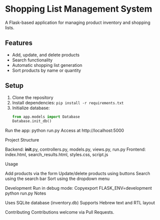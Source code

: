 # Shopping List Management System

A Flask-based application for managing product inventory and shopping lists.

## Features
- Add, update, and delete products
- Search functionality
- Automatic shopping list generation
- Sort products by name or quantity

## Setup
1. Clone the repository
2. Install dependencies: `pip install -r requirements.txt`
3. Initialize database: 
   ```python
   from app.models import Database
   Database.init_db()

Run the app: python run.py
Access at http://localhost:5000

Project Structure

Backend: __init__.py, controllers.py, models.py, views.py, run.py
Frontend: index.html, search_results.html, styles.css, script.js

Usage

Add products via the form
Update/delete products using buttons
Search using the search bar
Sort using the dropdown menu

Development
Run in debug mode:
Copyexport FLASK_ENV=development
python run.py
Notes

Uses SQLite database (inventory.db)
Supports Hebrew text and RTL layout

Contributing
Contributions welcome via Pull Requests.

